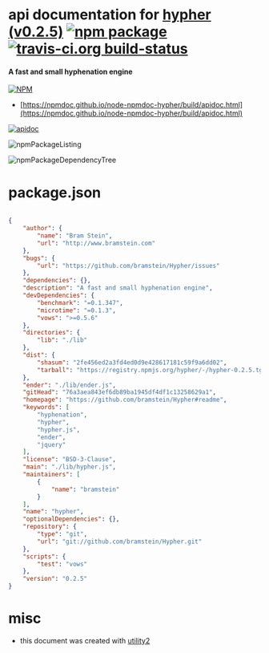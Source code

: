 # api documentation for  [hypher (v0.2.5)](https://github.com/bramstein/Hypher#readme)  [![npm package](https://img.shields.io/npm/v/npmdoc-hypher.svg?style=flat-square)](https://www.npmjs.org/package/npmdoc-hypher) [![travis-ci.org build-status](https://api.travis-ci.org/npmdoc/node-npmdoc-hypher.svg)](https://travis-ci.org/npmdoc/node-npmdoc-hypher)
#### A fast and small hyphenation engine

[![NPM](https://nodei.co/npm/hypher.png?downloads=true&downloadRank=true&stars=true)](https://www.npmjs.com/package/hypher)

- [https://npmdoc.github.io/node-npmdoc-hypher/build/apidoc.html](https://npmdoc.github.io/node-npmdoc-hypher/build/apidoc.html)

[![apidoc](https://npmdoc.github.io/node-npmdoc-hypher/build/screenCapture.buildCi.browser.%252Ftmp%252Fbuild%252Fapidoc.html.png)](https://npmdoc.github.io/node-npmdoc-hypher/build/apidoc.html)

![npmPackageListing](https://npmdoc.github.io/node-npmdoc-hypher/build/screenCapture.npmPackageListing.svg)

![npmPackageDependencyTree](https://npmdoc.github.io/node-npmdoc-hypher/build/screenCapture.npmPackageDependencyTree.svg)



# package.json

```json

{
    "author": {
        "name": "Bram Stein",
        "url": "http://www.bramstein.com"
    },
    "bugs": {
        "url": "https://github.com/bramstein/Hypher/issues"
    },
    "dependencies": {},
    "description": "A fast and small hyphenation engine",
    "devDependencies": {
        "benchmark": "=0.1.347",
        "microtime": "=0.1.3",
        "vows": ">=0.5.6"
    },
    "directories": {
        "lib": "./lib"
    },
    "dist": {
        "shasum": "2fe456ed2a3fd4ed0d9e428617181c59f9a6dd02",
        "tarball": "https://registry.npmjs.org/hypher/-/hypher-0.2.5.tgz"
    },
    "ender": "./lib/ender.js",
    "gitHead": "76a3aea843ef6db89ba1945df4df1c13258629a1",
    "homepage": "https://github.com/bramstein/Hypher#readme",
    "keywords": [
        "hyphenation",
        "hypher",
        "hypher.js",
        "ender",
        "jquery"
    ],
    "license": "BSD-3-Clause",
    "main": "./lib/hypher.js",
    "maintainers": [
        {
            "name": "bramstein"
        }
    ],
    "name": "hypher",
    "optionalDependencies": {},
    "repository": {
        "type": "git",
        "url": "git://github.com/bramstein/Hypher.git"
    },
    "scripts": {
        "test": "vows"
    },
    "version": "0.2.5"
}
```



# misc
- this document was created with [utility2](https://github.com/kaizhu256/node-utility2)
